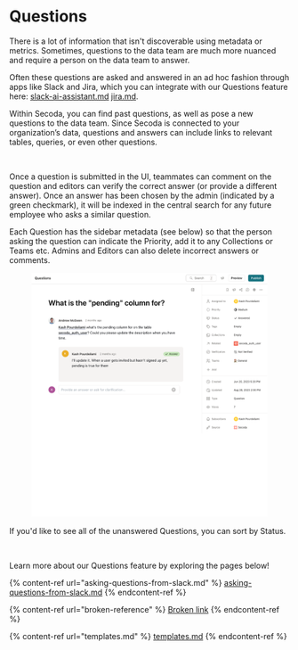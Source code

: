 # Questions

There is a lot of information that isn't discoverable using metadata or metrics. Sometimes, questions to the data team are much more nuanced and require a person on the data team to answer.

Often these questions are asked and answered in an ad hoc fashion through apps like Slack and Jira, which you can integrate with our Questions feature here: [slack-ai-assistant.md](../../integrations/productivity-tools/slack-connection/slack-ai-assistant.md "mention") [jira.md](../../integrations/productivity-tools/jira.md "mention").

Within Secoda, you can find past questions, as well as pose a new questions to the data team. Since Secoda is connected to your organization’s data, questions and answers can include links to relevant tables, queries, or even other questions.

<figure><img src="https://secoda-public-media-assets.s3.amazonaws.com/Kapture%202023-05-15%20at%2016.19.21.gif" alt=""><figcaption></figcaption></figure>

Once a question is submitted in the UI, teammates can comment on the question and editors can verify the correct answer (or provide a different answer). Once an answer has been chosen by the admin (indicated by a green checkmark), it will be indexed in the central search for any future employee who asks a similar question.

Each Question has the sidebar metadata (see below) so that the person asking the question can indicate the Priority, add it to any Collections or Teams etc. Admins and Editors can also delete incorrect answers or comments.

<figure><img src="../../.gitbook/assets/Screenshot 2023-08-28 at 2.01.46 PM.png" alt=""><figcaption></figcaption></figure>

If you'd like to see all of the unanswered Questions, you can sort by Status.&#x20;

<figure><img src="../../.gitbook/assets/Kapture 2023-08-28 at 14.08.44.gif" alt=""><figcaption></figcaption></figure>

Learn more about our Questions feature by exploring the pages below!

{% content-ref url="asking-questions-from-slack.md" %}
[asking-questions-from-slack.md](asking-questions-from-slack.md)
{% endcontent-ref %}

{% content-ref url="broken-reference" %}
[Broken link](broken-reference)
{% endcontent-ref %}

{% content-ref url="templates.md" %}
[templates.md](templates.md)
{% endcontent-ref %}
